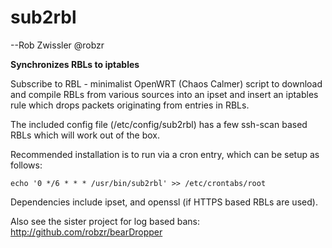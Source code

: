 # sub2rbl
--Rob Zwissler @robzr

**Synchronizes RBLs to iptables**

Subscribe to RBL - minimalist OpenWRT (Chaos Calmer) script to download
and compile RBLs from various sources into an ipset and insert an
iptables rule which drops packets originating from entries in RBLs.

The included config file (/etc/config/sub2rbl) has a few ssh-scan based 
RBLs which will work out of the box.

Recommended installation is to run via a cron entry, which can be setup
as follows:

	echo '0 */6 * * * /usr/bin/sub2rbl' >> /etc/crontabs/root

Dependencies include ipset, and openssl (if HTTPS based RBLs are used).

Also see the sister project for log based bans: http://github.com/robzr/bearDropper


